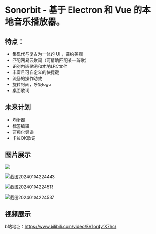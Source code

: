 # Sonorbit - 基于 Electron 和 Vue 的本地音乐播放器。

## 特点：

- 集现代与复古为一体的 UI ，简约美观
- 匹配网易云歌词（可精确匹配某一首歌）
- 识别内嵌歌词和本地LRC文件
- 丰富且可自定义的快捷键
- 流畅的操作动效
- 旋转封面，呼吸logo
- 桌面歌词



## 未来计划

- 均衡器
- 标签编辑
- 可视化频谱
- 卡拉OK歌词



## 图片展示

![](Loop-Sound-Player\images\截图20240104224403.png)

![截图20240104224443](Loop-Sound-Player\images\截图20240104224443.png)

![截图20240104224513](Loop-Sound-Player\images\截图20240104224513.png)

![截图20240104224537](Loop-Sound-Player\images\截图20240104224537.png)



## 视频展示

b站地址：https://www.bilibili.com/video/BV1or4y1X7hc/

